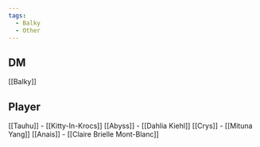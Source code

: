 ```yaml
---
tags:
  - Balky
  - Other
---
```

## DM
[[Balky]]

## Player
[[Tauhu]] - [[Kitty-In-Krocs]]
[[Abyss]] - [[Dahlia Kiehl]]
[[Crys]] - [[Mituna Yang]]
[[Anais]] - [[Claire Brielle Mont-Blanc]]



